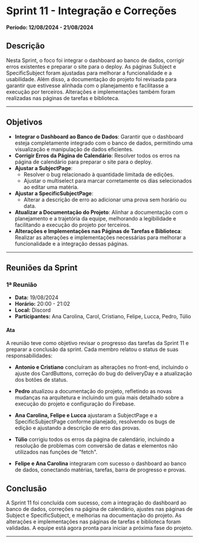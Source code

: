 # Sprint 11 - Integração e Correções

**Período: 12/08/2024 - 21/08/2024**

## Descrição

Nesta Sprint, o foco foi integrar o dashboard ao banco de dados, corrigir erros existentes e preparar o site para o deploy. As páginas Subject e SpecificSubject foram ajustadas para melhorar a funcionalidade e a usabilidade. Além disso, a documentação do projeto foi revisada para garantir que estivesse alinhada com o planejamento e facilitasse a execução por terceiros. Alterações e implementações também foram realizadas nas páginas de tarefas e biblioteca.

---

## Objetivos

- **Integrar o Dashboard ao Banco de Dados**: Garantir que o dashboard esteja completamente integrado com o banco de dados, permitindo uma visualização e manipulação de dados eficientes.
- **Corrigir Erros da Página de Calendário**: Resolver todos os erros na página de calendário para preparar o site para o deploy.
- **Ajustar a SubjectPage**:
  - Resolver o bug relacionado à quantidade limitada de edições.
  - Ajustar o multiselect para marcar corretamente os dias selecionados ao editar uma matéria.
- **Ajustar a SpecificSubjectPage**:
  - Alterar a descrição de erro ao adicionar uma prova sem horário ou data.
- **Atualizar a Documentação do Projeto**: Alinhar a documentação com o planejamento e a trajetória da equipe, melhorando a legibilidade e facilitando a execução do projeto por terceiros.
- **Alterações e Implementações nas Páginas de Tarefas e Biblioteca**: Realizar as alterações e implementações necessárias para melhorar a funcionalidade e a integração dessas páginas.

---

## Reuniões da Sprint

### 1ª Reunião

- **Data:** 19/08/2024
- **Horário:** 20:00 - 21:02
- **Local:** Discord
- **Participantes:** Ana Carolina, Carol, Cristiano, Felipe, Lucca, Pedro, Túlio

#### Ata

A reunião teve como objetivo revisar o progresso das tarefas da Sprint 11 e preparar a conclusão da sprint. Cada membro relatou o status de suas responsabilidades:

- **Antonio e Cristiano** concluíram as alterações no front-end, incluindo o ajuste dos CardButtons, correção do bug do deliveryDay e a atualização dos botões de status.

- **Pedro** atualizou a documentação do projeto, refletindo as novas mudanças na arquitetura e incluindo um guia mais detalhado sobre a execução do projeto e configuração do Firebase.

- **Ana Carolina, Felipe e Lucca** ajustaram a SubjectPage e a SpecificSubjectPage conforme planejado, resolvendo os bugs de edição e ajustando a descrição de erro das provas.

- **Túlio** corrigiu todos os erros da página de calendário, incluindo a resolução de problemas com conversão de datas e elementos não utilizados nas funções de "fetch".

- **Felipe e Ana Carolina** integraram com sucesso o dashboard ao banco de dados, conectando matérias, tarefas, barra de progresso e provas.

## Conclusão

A Sprint 11 foi concluída com sucesso, com a integração do dashboard ao banco de dados, correções na página de calendário, ajustes nas páginas de Subject e SpecificSubject, e melhorias na documentação do projeto. As alterações e implementações nas páginas de tarefas e biblioteca foram validadas. A equipe está agora pronta para iniciar a próxima fase do projeto.

---
